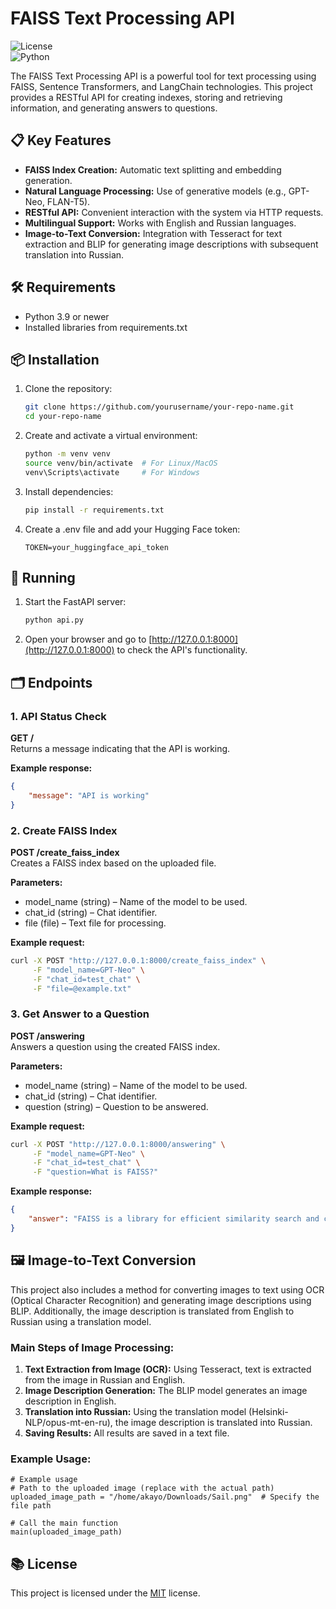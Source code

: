 # FAISS Text Processing API  

![License](https://img.shields.io/badge/license-MIT-blue.svg)  
![Python](https://img.shields.io/badge/python-3.9%2B-blue.svg)  

The FAISS Text Processing API is a powerful tool for text processing using FAISS, Sentence Transformers, and LangChain technologies. This project provides a RESTful API for creating indexes, storing and retrieving information, and generating answers to questions.  

## 📋 Key Features  

- **FAISS Index Creation:** Automatic text splitting and embedding generation.  
- **Natural Language Processing:** Use of generative models (e.g., GPT-Neo, FLAN-T5).  
- **RESTful API:** Convenient interaction with the system via HTTP requests.  
- **Multilingual Support:** Works with English and Russian languages.  
- **Image-to-Text Conversion:** Integration with Tesseract for text extraction and BLIP for generating image descriptions with subsequent translation into Russian.

## 🛠 Requirements  

- Python 3.9 or newer  
- Installed libraries from requirements.txt  

## 📦 Installation  

1. Clone the repository:  
   
   ```bash
   git clone https://github.com/yourusername/your-repo-name.git
   cd your-repo-name
   ```

2. Create and activate a virtual environment:  
   
   ```bash
   python -m venv venv
   source venv/bin/activate  # For Linux/MacOS
   venv\Scripts\activate     # For Windows
   ```

3. Install dependencies:  
   
   ```bash
   pip install -r requirements.txt
   ```

4. Create a .env file and add your Hugging Face token:  
   
   ```env
   TOKEN=your_huggingface_api_token
   ```

## 🚀 Running  

1. Start the FastAPI server:  
   
   ```bash
   python api.py
   ```

2. Open your browser and go to [http://127.0.0.1:8000](http://127.0.0.1:8000) to check the API's functionality.  

## 🗂 Endpoints  

### 1. API Status Check  
**GET /**  
Returns a message indicating that the API is working.  

**Example response:**  

```json
{
    "message": "API is working"
}
```

### 2. Create FAISS Index  
**POST /create_faiss_index**  
Creates a FAISS index based on the uploaded file.  

**Parameters:**  
- model_name (string) – Name of the model to be used.  
- chat_id (string) – Chat identifier.  
- file (file) – Text file for processing.  

**Example request:**  

```bash
curl -X POST "http://127.0.0.1:8000/create_faiss_index" \
     -F "model_name=GPT-Neo" \
     -F "chat_id=test_chat" \
     -F "file=@example.txt"
```

### 3. Get Answer to a Question  
**POST /answering**  
Answers a question using the created FAISS index.  

**Parameters:**  
- model_name (string) – Name of the model to be used.  
- chat_id (string) – Chat identifier.  
- question (string) – Question to be answered.  

**Example request:**  

```bash
curl -X POST "http://127.0.0.1:8000/answering" \
     -F "model_name=GPT-Neo" \
     -F "chat_id=test_chat" \
     -F "question=What is FAISS?"
```

**Example response:**  

```json
{
    "answer": "FAISS is a library for efficient similarity search and clustering of dense vectors."
}
```

## 🖼 Image-to-Text Conversion  

This project also includes a method for converting images to text using OCR (Optical Character Recognition) and generating image descriptions using BLIP. Additionally, the image description is translated from English to Russian using a translation model.

### Main Steps of Image Processing:

1. **Text Extraction from Image (OCR):** Using Tesseract, text is extracted from the image in Russian and English.  
2. **Image Description Generation:** The BLIP model generates an image description in English.  
3. **Translation into Russian:** Using the translation model (Helsinki-NLP/opus-mt-en-ru), the image description is translated into Russian.  
4. **Saving Results:** All results are saved in a text file.

### Example Usage:

```
# Example usage
# Path to the uploaded image (replace with the actual path)
uploaded_image_path = "/home/akayo/Downloads/Sail.png"  # Specify the file path

# Call the main function
main(uploaded_image_path)
```

## 📚 License  

This project is licensed under the [MIT](LICENSE) license.
